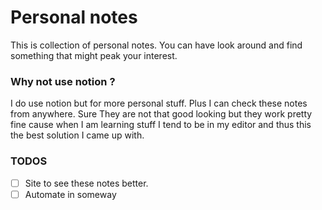 # Personal notes

This is collection of personal notes. You can have look around and
find something that might peak your interest.

### Why not use notion ?

I do use notion but for more personal stuff. Plus I can check these notes from
anywhere. Sure They are not that good looking but they work pretty fine cause
when I am learning stuff I tend to be in my editor and thus this the best solution
I came up with.

### TODOS

-   [ ] Site to see these notes better.
-   [ ] Automate in someway
